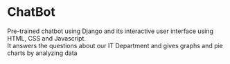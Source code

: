 # ChatBot
Pre-trained chatbot using Django and its interactive user interface using HTML, CSS and Javascript. <br> It answers the questions about our IT Department and gives graphs and pie charts by analyzing data
